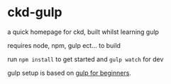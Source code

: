 # ckd-gulp
a quick homepage for ckd, built whilst learning gulp

requires node, npm, gulp ect... to build

run `npm install` to get started and `gulp watch` for dev

gulp setup is based on [gulp for beginners](https://css-tricks.com/gulp-for-beginners/).

